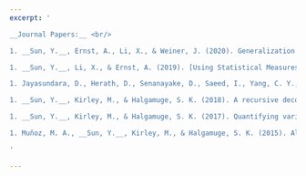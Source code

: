 ```yaml
---
excerpt: '

__Journal Papers:__ <br/>

1. __Sun, Y.__, Ernst, A., Li, X., & Weiner, J. (2020). Generalization of Machine Learning for Problem Reduction: A Case Study on Travelling Salesman Problems. *OR Spectrum*, accepted in August 2020. [[PDF]](http://yuansuny.github.io/files/Jpaper_MLPR_TSP.pdf) [[BIB]](http://yuansuny.github.io/files/Jpaper_MLPR_TSP.txt) <br/>

1. __Sun, Y.__, Li, X., & Ernst, A. (2019). [Using Statistical Measures and Machine Learning for Graph Reduction to Solve Maximum Weight Clique Problems](https://ieeexplore.ieee.org/document/8908752). *IEEE Transactions on Pattern Analysis and Machine Intelligence*, accepted in Nov 2019. [[PDF]](http://yuansuny.github.io/files/Jpaper_MLPR.pdf) [[BIB]](http://yuansuny.github.io/files/Jpaper_MLPR.txt) [[Code]](https://github.com/yuansuny/mwc) [[Supp]](http://yuansuny.github.io/files/Jpaper_MLPR_Supplement.pdf) <br/>

1. Jayasundara, D., Herath, D., Senanayake, D., Saeed, I., Yang, C. Y., __Sun, Y.__, Chang, B. C., Tang, S. L. and Halgamuge, S. K. (2019). ENVirT: inference of ecological characteristics of viruses from metagenomic data. *BMC Bioinformatics*, 19(13), 377. [[PDF]](http://yuansuny.github.io/files/Jpaper_ENVirT.pdf) [[BIB]](http://yuansuny.github.io/files/Jpaper_ENVirT.txt) <br/>

1. __Sun, Y.__, Kirley, M., & Halgamuge, S. K. (2018). A recursive decomposition method for large scale continuous optimization. *IEEE Transactions on Evolutionary Computation*, 22(5), 647-661. [[PDF]](http://yuansuny.github.io/files/Jpaper_RDG.pdf) [[BIB]](http://yuansuny.github.io/files/Jpaper_RDG.txt) [[Code]](https://bitbucket.org/yuans/rdg) [[Supp]](http://yuansuny.github.io/files/Jpaper_RDG_Supplement.pdf) <br/> 

1. __Sun, Y.__, Kirley, M., & Halgamuge, S. K. (2017). Quantifying variable interactions in continuous optimization problems. *IEEE Transactions on Evolutionary Computation*, 21(2), 249-264. [[PDF]](http://yuansuny.github.io/files/Jpaper_MEE.pdf) [[BIB]](http://yuansuny.github.io/files/Jpaper_MEE.txt) <br/> 

1. Muñoz, M. A., __Sun, Y.__, Kirley, M., & Halgamuge, S. K. (2015). Algorithm selection for black-box continuous optimization problems: A survey on methods and challenges. *Information Sciences*, 317, 224-245. [[PDF]](http://yuansuny.github.io/files/Jpaper_AS.pdf) [[BIB]](http://yuansuny.github.io/files/Jpaper_AS.txt) <br/>

'

---
```


